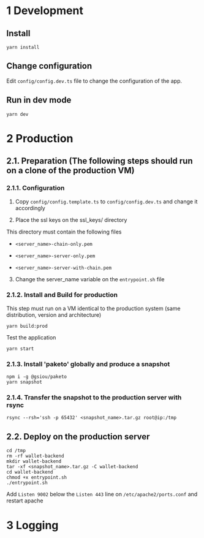 
# 1 Development
## Install

```
yarn install
```

## Change configuration

Edit `config/config.dev.ts` file to change the configuration of the app.
## Run in dev mode

```
yarn dev
```


# 2 Production

## 2.1. Preparation (The following steps should run on a clone of the production VM)

### 2.1.1. Configuration

1. Copy `config/config.template.ts` to `config/config.dev.ts`  and change it accordingly

2. Place the ssl keys on the ssl_keys/ directory

This directory must contain the following files

- `<server_name>-chain-only.pem`

- `<server_name>-server-only.pem`

- `<server_name>-server-with-chain.pem`

3. Change the server_name variable on the `entrypoint.sh` file

### 2.1.2. Install and Build for production

This step must run on a VM identical to the production system (same distribution, version and architecture)

```
yarn build:prod
```

Test the application

```
yarn start
```

### 2.1.3. Install 'paketo' globally and produce a snapshot

```
npm i -g @gsiou/paketo
yarn snapshot
```


### 2.1.4. Transfer the snapshot to the production server with rsync

```
rsync --rsh='ssh -p 65432' <snapshot_name>.tar.gz root@ip:/tmp
```

## 2.2. Deploy on the production server

```
cd /tmp
rm -rf wallet-backend
mkdir wallet-backend
tar -xf <snapshot_name>.tar.gz -C wallet-backend
cd wallet-backend
chmod +x entrypoint.sh
./entrypoint.sh
```

Add `Listen 9002` below the `Listen 443` line on `/etc/apache2/ports.conf`
and restart apache

# 3 Logging
